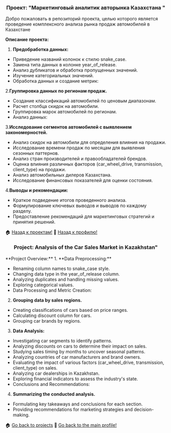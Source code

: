 <h3 align="center">Проект: "Маркетинговый аналитик авторынка Казахстана "</h3>


Добро пожаловать в репозиторий проекта, целью которого является проведение комплексного анализа рынка продаж автомобилей в Казахстане

**Описание проекта:**
1. **Предобработка данных:**

- Приведение названий колонок к стилю snake_case.
- Замена типа данных в колонке year_of_release.
- Анализ дубликатов и обработка пропущенных значений.
- Изучение категориальных значений.
- Обработка данных и создание метрик:

2.**Группировка данных по регионам продаж.**
- Создание классификаций автомобилей по ценовым диапазонам.
- Расчет столбца скидок на автомобили.
- Группировка марок автомобилей по регионам.
- Анализ данных:

3.**Исследование сегментов автомобилей с выявлением закономерностей.**
- Анализ скидок на автомобили для определения влияния на продажи.
- Исследование времени продаж по месяцам для выявления сезонных паттернов.
- Анализ стран производителей и правообладателей брендов.
- Оценка влияния различных факторов (car_wheel_drive, transmission, client_type) на продажи.
- Анализ автомобильных дилеров Казахстана.
- Исследование финансовых показателей для оценки состояния.

 4.**Выводы и рекомендации:**

- Краткое подведение итогов проведенного анализа.
- Формулирование ключевых выводов и выводов по каждому разделу.
- Предоставление рекомендаций для маркетинговых стратегий и принятия решений.

🏠  <a href="https://github.com/MalykhinViktor/Date_analytics_real_data">Назад к проектам!</a>
:office:  <a href="https://github.com/MalykhinViktor" target="_blank">Назад к профилю!</a>

<h3 align="center">Project: Analysis of the Car Sales Market in Kazakhstan"</h3>
**Project Overview:**
1. **Data Preprocessing:**

- Renaming column names to snake_case style.
- Changing data type in the year_of_release column.
- Analyzing duplicates and handling missing values.
- Exploring categorical values.
- Data Processing and Metric Creation:

2. **Grouping data by sales regions.**

- Creating classifications of cars based on price ranges.
- Calculating discount column for cars.
- Grouping car brands by regions.
3. **Data Analysis:**
- Investigating car segments to identify patterns.
- Analyzing discounts on cars to determine their impact on sales.
- Studying sales timing by months to uncover seasonal patterns.
- Analyzing countries of car manufacturers and brand owners.
- Evaluating the impact of various factors (car_wheel_drive, transmission, client_type) on sales.
- Analyzing car dealerships in Kazakhstan.
- Exploring financial indicators to assess the industry's state.
- Conclusions and Recommendations:

4. **Summarizing the conducted analysis.**
- Formulating key takeaways and conclusions for each section.
- Providing recommendations for marketing strategies and decision-making.


🏠  <a href="https://github.com/MalykhinViktor/Date_analytics_real_data">Go back to projects</a>
:office:  <a href="https://github.com/MalykhinViktor" target="_blank"> Go back to the main profile!</a>


